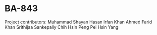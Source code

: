 # BA-843
Project contributors:
Muhammad Shayan Hasan Irfan Khan
Ahmed Farid Khan
Srithijaa Sankepally
Chih Hsin Peng
Pei Hsin Yang
